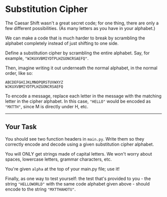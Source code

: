 # Substitution Cipher
The Caesar Shift wasn't a great secret code; for one thing, there are only a few different possibilities.  (As many letters as you have in your alphabet.)

We can make a code that is much harder to break by scrambling the alphabet completely instead of just shifting to one side.

Define a substitution cipher by scrambling the entire alphabet.  Say, for example, `"WJKUXVBMIYDTPLHZGONCRSAEFQ"`.

Then, imagine writing it out underneath the normal alphabet, in the normal order, like so:

```
ABCDEFGHIJKLMNOPQRSTUVWXYZ
WJKUXVBMIYDTPLHZGONCRSAEFQ
```

To encode a message, replace each letter in the message with the matching letter in the cipher alphabet.  In this case, `"HELLO"` would be encoded as `"MXTTH"`, since M is directly under H, etc.

---

## Your Task
You should see two function headers in `main.py`.  Write them so they correctly encode and decode using a given substitution cipher alphabet.

You will ONLY get strings made of capital letters.  We won't worry about spaces, lowercase letters, grammar characters, etc.

You're given `alpha` at the top of your main.py file; use it!

Finally, as one way to test yourself: the test that's provided to you - the string `"HELLOWORLD"` with the same code alphabet given above - should encode to the string `"MXTTHAHOTU"`.

  